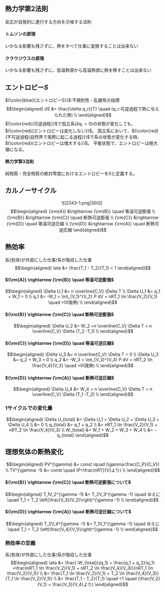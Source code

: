 ## 熱力学第$2$法則
反応が自発的に進行する方向を示唆する法則
#### トムソンの原理
いかなる影響も残さずに、熱をすべて仕事に変換することは出来ない
#### クラウジウスの原理
いかなる影響も残さずに、低温熱源から高温熱源に熱を移すことは出来ない

## エントロピー$S$
${\color{blue}{エントロピーS}}$:不規則性・乱雑性の指標
$$\begin{aligned}
dS &= \frac{\delta q_r}{T} \quad (q_r:可逆過程で熱に与えられた熱) \\
\end{aligned}$$
${\color{red}{可逆過程}}$で孤立系($\delta q_r = 0$)の状態が変化しても、${\color{red}{エントロピーは変化しない}}$。
孤立系において、${\color{red}{不可逆過程(自然界で実際に起こる過程)}}$で系の状態が変化する時、${\color{red}{エントロピーは増大する}}$。
平衡状態で、エントロピーは極大値になる。

#### 熱力学第$3$法則
純物質・完全物質の絶対零度におけるエントロピーを$0$と定義する。

## カルノーサイクル
$\hspace{5cm}$![[2343-1.png|300]]
$$\begin{aligned}
{\rm{A}} &\rightarrow {\rm{B}} \quad 等温可逆膨張 \\
{\rm{B}} &\rightarrow {\rm{C}} \quad 断熱可逆膨張 \\
{\rm{C}} &\rightarrow {\rm{D}} \quad 等温可逆圧縮 \\
{\rm{D}} &\rightarrow {\rm{A}} \quad 断熱可逆圧縮
\end{aligned}$$

## 熱効率
系(気体)が外部にした仕事/系が吸収した仕事
$$\begin{aligned}
\eta &= \frac{T_1 - T_2}{T_1} < 1
\end{aligned}$$

#### ${\rm{A}} \rightarrow {\rm{B}} \quad 等温可逆膨張$
$$\begin{aligned}
\Delta U_1 &= n \overline{C_V} \Delta T \\
\Delta U_1 &= q_1 + W_1 = 0 \\
q_1 &= -W_1 = \int_{V_1}^{V_2} P dV = nRT_1 \ln \frac{V_2}{V_1} \quad >0(吸熱) \\
\end{aligned}$$
#### ${\rm{B}} \rightarrow {\rm{C}} \quad 断熱可逆膨張$
$$\begin{aligned}
\Delta U_2 &= W_2 =n \overline{C_V} \Delta T = n \overline{C_V} \Delta (T_2 -T_1) \\
\end{aligned}$$
#### ${\rm{C}} \rightarrow {\rm{D}} \quad 等温可逆圧縮$
$$\begin{aligned}
\Delta U_3 &= n \overline{C_V} \Delta T = 0 \\
\Delta U_3 &= q_2 + W_3 = 0 \\
q_2 &= -W_3 = \int_{V_3}^{V_4} P dV = nRT_2 \ln \frac{V_4}{V_3} \quad <0(発熱) \\
\end{aligned}$$
#### ${\rm{D}} \rightarrow {\rm{A}} \quad 断熱可逆圧縮$
$$\begin{aligned}
\Delta U_4 &= W_4 = n \overline{C_V} \Delta T = n \overline{C_V} \Delta (T_1 -T_2) \\
\end{aligned}$$
### $1$サイクルでの変化量
$$\begin{aligned}
\Delta U_{total} &= \Delta U_1 + \Delta U_2 + \Delta U_3 + \Delta U_4 \\
&= 0 \\
q_{total} &= q_1 + q_2 \\
&= nRT_1 \ln \frac{V_2}{V_1} + nRT_2 \ln \frac{V_4}{V_3} \\
W_{total} &= W_1 + W_2 + W_3 + W_4 \\
&= -q_{total}
\end{aligned}$$

## 理想気体の断熱変化
$$\begin{aligned}
PV^{\gamma} &= const \quad (\gamma:\frac{C_P}{C_V}) \\
TV^{\gamma -1} &= const \quad (P=\frac{nRT}{V}より) \\
\end{aligned}$$
#### ${\rm{B}} \rightarrow {\rm{C}} \quad 断熱可逆膨張について$
$$\begin{aligned}
T_1V_2^{\gamma -1} &= T_2V_3^{\gamma -1} \quad ゆえに \quad T_1 = T_2 \left(\frac{V_3}{V_2}\right)^{\gamma -1} \\
\end{aligned}$$
#### ${\rm{D}} \rightarrow {\rm{A}} \quad 断熱可逆圧縮について$
$$\begin{aligned}
T_2V_4^{\gamma -1} &= T_1V_1^{\gamma -1} \quad ゆえに \quad T_1 = T_2 \left(\frac{V_4}{V_1}\right)^{\gamma -1} \\
\end{aligned}$$

### 熱効率の定義
系(気体)が外部にした仕事/系が吸収した仕事
$$\begin{aligned}
\eta &= \frac{-W_{total}}{q_1} = \frac{q_1 + q_2}{q_1} =\frac{nRT_1 \ln \frac{V_2}{V_1} + nRT_2 \ln \frac{V_4}{V_3}}{nRT_1 \ln \frac{V_2}{V_1}} \\
&= \frac{T_1 \ln \frac{V_2}{V_1} + T_2 \ln \frac{V_4}{V_3}}{T_1 \ln \frac{V_2}{V_1}} \\
&= \frac{T_1 - T_2}{T_1} \quad <1 \quad (\frac{V_2}{V_1} = \frac{V_3}{V_4}より)
\end{aligned}$$